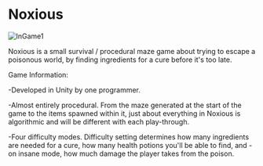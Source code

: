 # Noxious

![InGame1](https://user-images.githubusercontent.com/31017086/60045541-f8bf3300-9679-11e9-935a-bce931b14732.png)

Noxious is a small survival / procedural maze game about trying to escape a poisonous world, by finding ingredients for a cure before it's too late. 

Game Information:

-Developed in Unity by one programmer.  

-Almost entirely procedural. From the maze generated at the start of the game to the items spawned within it, just about everything in Noxious is algorithmic and will be different with each play-through. 

-Four difficulty modes. Difficulty setting determines how many ingredients are needed for a cure, how many health potions you'll be able to find, and - on insane mode, how much damage the player takes from the poison. 
